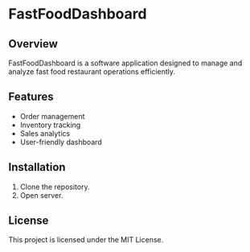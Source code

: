 # FastFoodDashboard

## Overview
FastFoodDashboard is a software application designed to manage and analyze fast food restaurant operations efficiently.

## Features
- Order management
- Inventory tracking
- Sales analytics
- User-friendly dashboard

## Installation
1. Clone the repository.
2. Open server.

## License
This project is licensed under the MIT License.